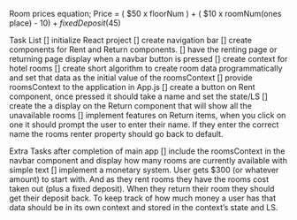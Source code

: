 
Room prices equation; Price = 
( $50 x floorNum ) + ( $10 x roomNum(ones place) - $10) + fixedDeposit($45)



Task List
    [] initialize React project
    [] create navigation bar
    [] create components for Rent and Return components.
    [] have the renting page or returning page display when a navbar button is pressed
    [] create context for hotel rooms
    [] create short algorithm to create room data programmatically and set that data as the initial value of the roomsContext
    [] provide roomsContext to the application in App.js
    [] create a button on Rent component, once pressed it should take a name and set the state/LS
    [] create the a display on the Return component that will show all the unavailable rooms
    [] implement features on Return items, when you click on one it should prompt the user to enter their name. If they enter the correct name the rooms renter property should go back to default.



Extra Tasks after completion of main app
    [] include the roomsContext in the navbar component and display how many rooms are currently available with simple text
    [] implement a monetary system. User gets $300 (or whatever amount) to start with. And as they rent rooms they have the rooms cost taken out (plus a fixed deposit). When they return their room they should get their deposit back. To keep track of how much money a user has that data should be in its own context and stored in the context’s state and LS.
